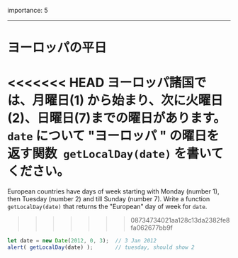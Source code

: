 importance: 5

---

# ヨーロッパの平日

<<<<<<< HEAD
ヨーロッパ諸国では、月曜日(1) から始まり、次に火曜日(2)、日曜日(7)までの曜日があります。 `date` について "ヨーロッパ " の曜日を返す関数` getLocalDay(date)` を書いてください。
=======
European countries have days of week starting with Monday (number 1), then Tuesday (number 2) and till Sunday (number 7). Write a function `getLocalDay(date)` that returns the "European" day of week for `date`.
>>>>>>> 08734734021aa128c13da2382fe8fa062677bb9f

```js no-beautify
let date = new Date(2012, 0, 3);  // 3 Jan 2012
alert( getLocalDay(date) );       // tuesday, should show 2
```
